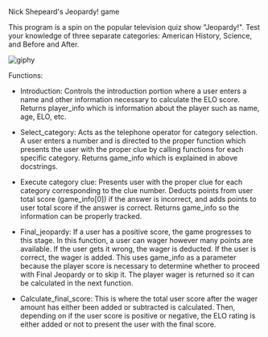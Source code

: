 Nick Shepeard's Jeopardy! game

This program is a spin on the popular television quiz show "Jeopardy!". Test
your knowledge of three separate categories: American History,
Science, and Before and After.

![giphy](https://user-images.githubusercontent.com/68496022/145286083-98eddba5-554a-4d12-864a-ac3de52bc9b4.gif)
  
Functions:

- Introduction:
Controls the introduction portion where a user enters a name and other
    information necessary to calculate the ELO score. Returns player_info
    which is information about the player such as name, age, ELO, etc.

- Select_category:
Acts as the telephone operator for category selection. A user enters a
    number and is directed to the proper function which presents the user with
    the proper clue by calling functions for each specific category. Returns
    game_info which is explained in above docstrings.

- Execute category clue:
Presents user with the proper clue for each category corresponding to the clue
    number. Deducts points from user total score (game_info[0]) if the
    answer is incorrect, and adds points to user total score if the answer
    is correct. Returns game_info so the information can be properly tracked.

- Final_jeopardy:
If a user has a positive score, the game progresses to this stage. In
    this function, a user can wager however many points are available. If
    the user gets it wrong, the wager is deducted. If the user is correct,
    the wager is added. This uses game_info as a parameter because the
    player score is necessary to determine whether to proceed with Final
    Jeopardy or to skip it. The player wager is returned so it can be
    calculated in the next function.

- Calculate_final_score:
This is where the total user score after the wager amount has either
    been added or subtracted is calculated. Then, depending on if the user
    score is positive or negative, the ELO rating is either added or not to
    present the user with the final score.
